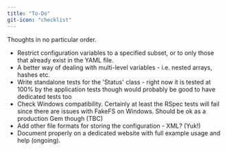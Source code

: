 ```yaml
---
title: "To-Do"
git-icon: "checklist"
---
```

Thoughts in no particular order.

- Restrict configuration variables to a specified subset, or to only those that already exist in the YAML file.
- A better way of dealing with multi-level variables - i.e. nested arrays, hashes etc.
- Write standalone tests for the 'Status' class - right now it is tested at 100% by the application tests though would probably be good to have dedicated tests too
- Check Windows compatibility. Certainly at least the RSpec tests will fail since there are issues with FakeFS on Windows. Should be ok as a production Gem though (TBC)
- Add other file formats for storing the configuration - XML? (Yuk!)
- Document properly on a dedicated website with full example usage and help (ongoing).
